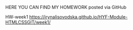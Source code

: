 HERE YOU CAN FIND MY HOMEWORK posted via GitHub

HW-week1
https://irynalisovodska.github.io/HYF-Module-HTMLCSSGIT/week1/
